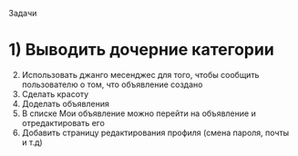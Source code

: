 Задачи
# 1) Выводить дочерние категории 
2) Использовать джанго месенджес для того, чтобы сообщить пользователю о том, что объявление создано
3) Сделать красоту 
4) Доделать объявления 
5) В списке Мои объявление можно перейти на объявление и отредактировать его 
6) Добавить страницу редактирования профиля (смена пароля, почты и т.д)